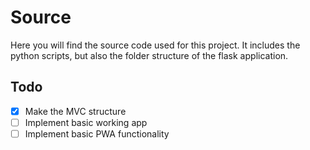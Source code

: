 # Source

Here you will find the source code used for this project.
It includes the python scripts, but also the folder structure of the flask application.

## Todo

- [x] Make the MVC structure
- [ ] Implement basic working app
- [ ] Implement basic PWA functionality
